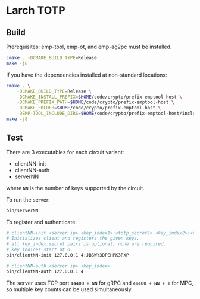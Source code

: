 # Larch TOTP

## Build

Prerequisites: emp-tool, emp-ot, and emp-ag2pc must be installed.

```bash
cmake . -DCMAKE_BUILD_TYPE=Release
make -j8
```

If you have the dependencies installed at non-standard locations:

```bash
cmake . \
    -DCMAKE_BUILD_TYPE=Release \
    -DCMAKE_INSTALL_PREFIX=$HOME/code/crypto/prefix-emptool-host \
    -DCMAKE_PREFIX_PATH=$HOME/code/crypto/prefix-emptool-host \
    -DCMAKE_FOLDER=$HOME/code/crypto/prefix-emptool-host \
    -DEMP-TOOL_INCLUDE_DIRS=$HOME/code/crypto/prefix-emptool-host/include
make -j8
```

## Test

There are 3 executables for each circuit variant:

- clientNN-init
- clientNN-auth
- serverNN

where `NN` is the number of keys supported by the circuit.

To run the server:

```bash
bin/serverNN
```

To register and authenticate:

```bash
# clientNN-init <server ip> <key_index1>:<totp_secret1> <key_index2>:<totp_secret2> ...
# Initializes client and registers the given keys.
# all key_index:secret pairs is optional; none are required.
# key indices start at 0.
bin/clientNN-init 127.0.0.1 4:JBSWY3DPEHPK3PXP

# clientNN-auth <server ip> <key_index>
bin/clientNN-auth 127.0.0.1 4
```

The server uses TCP port `44400 + NN` for gRPC and `44400 + NN + 1` for MPC, so multiple key counts can be used simultaneously.
